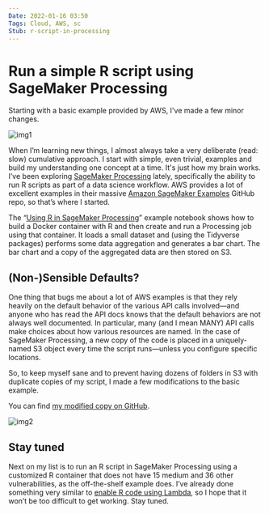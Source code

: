 ```yaml
---
Date: 2022-01-16 03:50
Tags: Cloud, AWS, sc
Stub: r-script-in-processing
---
```


# Run a simple R script using SageMaker Processing

Starting with a basic example provided by AWS, I've made a few minor changes.

![img1](https://mihobu.github.io/mihobu.omg.lol/weblog/2022/01/r-script-in-processing/image-01.png)

When I’m learning new things, I almost always take a very deliberate (read: slow) cumulative approach. I start with simple, even trivial, examples and build my understanding one concept at a time. It's just how my brain works.
I’ve been exploring [SageMaker Processing](https://mb.monkeywalk.com/2022/01/what-is-amazon-sagemaker-processing) lately, specifically the ability to run R scripts as part of a data science workflow. AWS provides a lot of excellent examples in their massive [Amazon SageMaker Examples](https://github.com/aws/amazon-sagemaker-examples) GitHub repo, so that’s where I started.

The “[Using R in SageMaker Processing](https://github.com/aws/amazon-sagemaker-examples/blob/master/r_examples/r_in_sagemaker_processing/r_in_sagemaker_processing.ipynb)” example notebook shows how to build a Docker container with R and then create and run a Processing job using that container. It loads a small dataset and (using the Tidyverse packages) performs some data aggregation and generates a bar chart. The bar chart and a copy of the aggregated data are then stored on S3.

## (Non-)Sensible Defaults?

One thing that bugs me about a lot of AWS examples is that they rely heavily on the default behavior of the various API calls involved—and anyone who has read the API docs knows that the default behaviors are not always well documented. In particular, many (and I mean MANY) API calls make choices about how various resources are named. In the case of SageMaker Processing, a new copy of the code is placed in a uniquely-named S3 object every time the script runs—unless you configure specific locations.

So, to keep myself sane and to prevent having dozens of folders in S3 with duplicate copies of my script, I made a few modifications to the basic example.

You can find [my modified copy on GitHub](https://github.com/mihobu/sagemaker-processing-examples/blob/main/basic-r-example/r_in_sagemaker_processing.ipynb).

![img2](https://mihobu.github.io/mihobu.omg.lol/weblog/2022/01/r-script-in-processing/image-02.png)

## Stay tuned

Next on my list is to run an R script in SageMaker Processing using a customized R container that does not have 15 medium and 36 other vulnerabilities, as the off-the-shelf example does. I’ve already done something very similar to [enable R code using Lambda](https://github.com/mihobu/r-lambda-runtime), so I hope that it won’t be too difficult to get working. Stay tuned.

